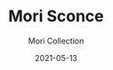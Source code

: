 ---
subtitle: "Mori Collection"
image_secondary: "img/c4e2d3bf029d77e3480f5c5801780317e3fb8e15-2400x1200.png"
description: "This%20super%20simple%2C%20organic%2C%20glowing%20sconce%20is%20distinguished%20by%20its%20pared-down%20silhouette.%20A%20simple%20cross-wire%20frame%20is%20fully%20cocooned%20in%20woven%20threads%2C%20then%20sprayed%20with%20a%20matte%20lacquer%20finish.%20The%20resulting%20built-in%20shade%20emits%20a%20lantern-like%2C%20ambient%20light%2C%20ideally%20installed%20in%20multiples."
category: "Sconces"
designer: "Rbw"
tags: 
  - "Sconces"
title: "Mori Sconce"
href: "https://rbw.com/products/mori-sconce/2-22-120_tr_line"
image_primary: "img/MS_default.jpg"
manufacturer: "Rich Brilliant Willing"
slug: "/manufacturers/rbw/sconces/rbw-mori-sconce"
date: "2021-05-13"
---